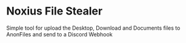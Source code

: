 # Noxius File Stealer

Simple tool for upload the Desktop, Download and Documents files to AnonFiles and send to a Discord Webhook
